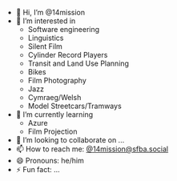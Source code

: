 - 👋 Hi, I’m @14mission
- 👀 I’m interested in
  - Software engineering
  - Linguistics
  - Silent Film
  - Cylinder Record Players
  - Transit and Land Use Planning
  - Bikes
  - Film Photography
  - Jazz
  - Cymraeg/Welsh
  - Model Streetcars/Tramways
- 🌱 I’m currently learning
  - Azure
  - Film Projection
- 💞️ I’m looking to collaborate on ...
- 📫 How to reach me: [@14mission@sfba.social](https://sfba.social/@14mission)
- 😄 Pronouns: he/him
- ⚡ Fun fact: ...

<!---
14mission/14mission is a ✨ special ✨ repository because its `README.md` (this file) appears on your GitHub profile.
You can click the Preview link to take a look at your changes.
--->
